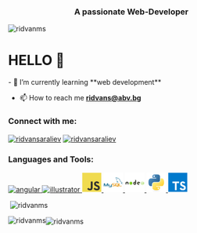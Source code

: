 <h3 align="center">A passionate Web-Developer</h3>

<p align="left"> <img src="https://miro.medium.com/max/960/1*YfEOtukQSNXUOBcgZjuKLg.png" alt="ridvanms" /></p>
<h1>HELLO 👋</h1>
- 🌱 I’m currently learning **web development**

- 📫 How to reach me **ridvans@abv.bg**

<h3 align="left">Connect with me:</h3>
<p align="left">
<a href="https://www.linkedin.com/in/ridvan-saraliev-947ba5237" target="blank"><img align="center" src="https://raw.githubusercontent.com/rahuldkjain/github-profile-readme-generator/master/src/images/icons/Social/linked-in-alt.svg" alt="ridvansaraliev" height="30" width="40" /></a>
<a href="https://instagram.com/ridvansaraliev" target="blank"><img align="center" src="https://raw.githubusercontent.com/rahuldkjain/github-profile-readme-generator/master/src/images/icons/Social/instagram.svg" alt="ridvansaraliev" height="30" width="40" /></a>
</p>

<h3 align="left">Languages and Tools:</h3>
<p align="left"> <a href="https://angular.io" target="_blank" rel="noreferrer"> <img src="https://angular.io/assets/images/logos/angular/angular.svg" alt="angular" width="40" height="40"/> </a> <a href="https://www.adobe.com/in/products/illustrator.html" target="_blank" rel="noreferrer"> <img src="https://www.vectorlogo.zone/logos/adobe_illustrator/adobe_illustrator-icon.svg" alt="illustrator" width="40" height="40"/> </a> <a href="https://developer.mozilla.org/en-US/docs/Web/JavaScript" target="_blank" rel="noreferrer"> <img src="https://raw.githubusercontent.com/devicons/devicon/master/icons/javascript/javascript-original.svg" alt="javascript" width="40" height="40"/> </a> <a href="https://www.mysql.com/" target="_blank" rel="noreferrer"> <img src="https://raw.githubusercontent.com/devicons/devicon/master/icons/mysql/mysql-original-wordmark.svg" alt="mysql" width="40" height="40"/> </a> <a href="https://nodejs.org" target="_blank" rel="noreferrer"> <img src="https://raw.githubusercontent.com/devicons/devicon/master/icons/nodejs/nodejs-original-wordmark.svg" alt="nodejs" width="40" height="40"/> </a> <a href="https://www.python.org" target="_blank" rel="noreferrer"> <img src="https://raw.githubusercontent.com/devicons/devicon/master/icons/python/python-original.svg" alt="python" width="40" height="40"/> </a> <a href="https://www.typescriptlang.org/" target="_blank" rel="noreferrer"> <img src="https://raw.githubusercontent.com/devicons/devicon/master/icons/typescript/typescript-original.svg" alt="typescript" width="40" height="40"/> </a> </p>


<p>&nbsp;<img align="center" src="https://github-readme-stats.vercel.app/api?username=ridvanms&show_icons=true&locale=en" alt="ridvanms" /></p>

<p><img align="left" src="https://github-readme-stats.vercel.app/api/top-langs?username=ridvanms&show_icons=true&locale=en&layout=compact" alt="ridvanms" /></p>


<p><img align="center" src="https://github-readme-streak-stats.herokuapp.com/?user=ridvanms&" alt="ridvanms" /></p>
